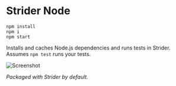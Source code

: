 # Strider Node

```
npm install
npm i
npm start
```

Installs and caches Node.js dependencies and runs tests in Strider.
Assumes `npm test` runs your tests.

![Screenshot](screenshot.png)

_Packaged with Strider by default._
